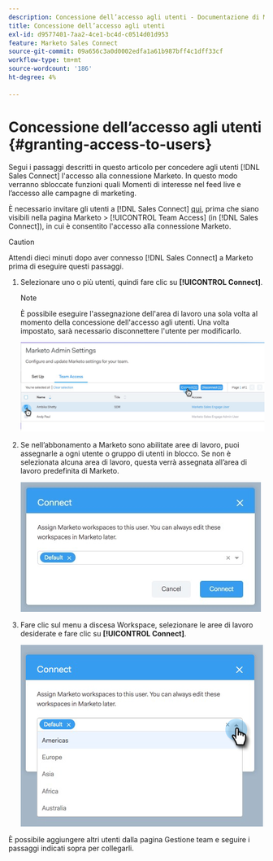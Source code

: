 ```yaml
---
description: Concessione dell’accesso agli utenti - Documentazione di Marketo - Documentazione del prodotto
title: Concessione dell’accesso agli utenti
exl-id: d9577401-7aa2-4ce1-bc4d-c0514d01d953
feature: Marketo Sales Connect
source-git-commit: 09a656c3a0d0002edfa1a61b987bff4c1dff33cf
workflow-type: tm+mt
source-wordcount: '186'
ht-degree: 4%

---
```


# Concessione dell’accesso agli utenti {#granting-access-to-users}

Segui i passaggi descritti in questo articolo per concedere agli utenti [!DNL Sales Connect] l&#39;accesso alla connessione Marketo. In questo modo verranno sbloccate funzioni quali Momenti di interesse nel feed live e l’accesso alle campagne di marketing.

È necessario invitare gli utenti a [!DNL Sales Connect] [qui](/help/marketo/product-docs/marketo-sales-connect/admin/invite-users.md), prima che siano visibili nella pagina Marketo > [!UICONTROL Team Access] (in [!DNL Sales Connect]), in cui è consentito l&#39;accesso alla connessione Marketo.

>[!CAUTION]
>
>Attendi dieci minuti dopo aver connesso [!DNL Sales Connect] a Marketo prima di eseguire questi passaggi.

1. Selezionare uno o più utenti, quindi fare clic su **[!UICONTROL Connect]**.

   >[!NOTE]
   >
   >È possibile eseguire l&#39;assegnazione dell&#39;area di lavoro una sola volta al momento della concessione dell&#39;accesso agli utenti. Una volta impostato, sarà necessario disconnettere l&#39;utente per modificarlo.

   ![](assets/granting-access-to-users-1.png)

1. Se nell’abbonamento a Marketo sono abilitate aree di lavoro, puoi assegnarle a ogni utente o gruppo di utenti in blocco. Se non è selezionata alcuna area di lavoro, questa verrà assegnata all’area di lavoro predefinita di Marketo.

   ![](assets/granting-access-to-users-2.jpg)

1. Fare clic sul menu a discesa Workspace, selezionare le aree di lavoro desiderate e fare clic su **[!UICONTROL Connect]**.

   ![](assets/granting-access-to-users-3.png)

È possibile aggiungere altri utenti dalla pagina Gestione team e seguire i passaggi indicati sopra per collegarli.
